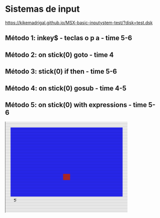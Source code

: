 # Sistemas de input

https://kikemadrigal.github.io/MSX-basic-inputystem-test/?disk=test.dsk


## Método 1: inkey$ - teclas o p a - time 5-6

## Método 2: on stick(0) goto - time 4

## Método 3: stick(0) if then - time 5-6

## Método 4: on stick(0) gosub - time 4-5

## Método 5: on stick(0) with expressions - time 5-6 

<img src=docs/1.PNG width=400px />
